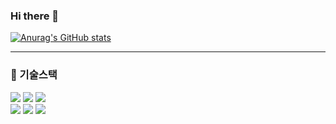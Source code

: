 ### Hi there 👋
<!--Good day! I'm soonho Kwon, a backend developer. 🌱 🇰🇷-->

<!-- 
![header](https://capsule-render.vercel.app/api?type=soft&color=auto&height=150&section=header&text=Donggggg&fontSize=70&animation=twinkling)

<p align="center">🇰🇷</p>

<h3 align="center">🛠 Tech Stack 🛠</h3>

<p align="center"> Techs that I've used at least once 🎖 </p>

<p align="center">
  <img src="https://img.shields.io/badge/C-A8B9CC?style=flat-square&logo=C&logoColor=white"/></a>&nbsp 
  <img src="https://img.shields.io/badge/C++-00599C?style=flat-square&logo=C%2B%2B&logoColor=white"/></a>&nbsp 
  <img src="https://img.shields.io/badge/Java-007396?style=flat-square&logo=Java&logoColor=white"/></a>&nbsp 
  <img src="https://img.shields.io/badge/Python-3766AB?style=flat-square&logo=Python&logoColor=white"/></a>&nbsp 
  <img src="https://img.shields.io/badge/R-276DC3?style=flat-square&logo=R&logoColor=white"/></a>&nbsp 
  <img src="https://img.shields.io/badge/Javascript-ffb13b?style=flat-square&logo=javascript&logoColor=white"/></a>&nbsp 
  <br>
  <img src="https://img.shields.io/badge/Android-3DDC84?style=flat-square&logo=Android&logoColor=white"/></a>&nbsp 
  <img src="https://img.shields.io/badge/Kotlin-0095D5?style=flat-square&logo=Kotlin&logoColor=white"/></a>&nbsp 
  <img src="https://img.shields.io/badge/Realm-39477F?style=flat-square&logo=Realm&logoColor=white"/></a>&nbsp 
  <br>
  <img src="https://img.shields.io/badge/HTML5-E34F26?style=flat-square&logo=HTML5&logoColor=white"/></a>&nbsp 
  <img src="https://img.shields.io/badge/CSS3-1572B6?style=flat-square&logo=CSS3&logoColor=white"/></a>&nbsp 
  <img src="https://img.shields.io/badge/Jekyll-CC0000?style=flat-square&logo=Jekyll&logoColor=white"/></a>&nbsp 
  <img src="https://img.shields.io/badge/Node.js-339933?style=flat-square&logo=Node.js&logoColor=white"/></a>&nbsp 
  <br>
  <img src="https://img.shields.io/badge/Mysql-E6B91E?style=flat-square&logo=MySql&logoColor=white"/></a>&nbsp 
  <img src="https://img.shields.io/badge/MongoDB-47A248?style=flat-square&logo=MongoDB&logoColor=white"/></a>&nbsp 
  <img src="https://img.shields.io/badge/WebRTC-333333?style=flat-square&logo=WebRTC&logoColor=white"/></a>&nbsp 
  <br>
  <img src="https://img.shields.io/badge/XD-FF61F6?style=flat-square&logo=XD&logoColor=white"/></a>&nbsp 
  <img src="https://img.shields.io/badge/figma-F24E1E?style=flat-square&logo=figma&logoColor=white"/></a>&nbsp 
</p> -->


<!--
**bbbnam/bbbnam** is a ✨ _special_ ✨ repository because its `README.md` (this file) appears on your GitHub profile.
Here are some ideas to get you started:
- 🔭 I’m currently working on ...
- 🌱 I’m currently learning ...
- 👯 I’m looking to collaborate on ...
- 🤔 I’m looking for help with ...
- 💬 Ask me about ...
- 📫 How to reach me: ...
- 😄 Pronouns: ...
- ⚡ Fun fact: ...
-->

<!-- [![Hits](https://hits.seeyoufarm.com/api/count/incr/badge.svg?url=https%3A%2F%2Fgithub.com%2Foper912%2Fhit-counter&count_bg=%2379C83D&title_bg=%23555555&icon=&icon_color=%23E7E7E7&title=hits&edge_flat=false)](https://hits.seeyoufarm.com) -->

[![Anurag's GitHub stats](https://github-readme-stats.vercel.app/api?username=oper912&count_private=true&include_all_commits=true&show_icons=true&theme=cobalt)](https://github.com/anuraghazra/github-readme-stats)

---

### 🔭 기술스택

<img src="https://img.shields.io/badge/Java-007396?style=flat-square&logo=Java&logoColor=white"/></a>
<img src="https://img.shields.io/badge/Hibernate-59666C?style=flat-square&logo=Hibernate&logoColor=white"/></a>
<img src="https://img.shields.io/badge/Spring-6DB33F?style=flat-square&logo=Spring&logoColor=white"/></a>
<br/>
<img src="https://img.shields.io/badge/MariaDB-B45F04?style=flat-square&logo=MariaDB&logoColor=white"/></a>
<img src="https://img.shields.io/badge/Redis-FE2E2E?style=flat-square&logo=Redis&logoColor=white"/></a>
<img src="https://img.shields.io/badge/Rabbitmq-FF8000?style=flat-square&logo=Rabbitmq&logoColor=white"/></a>
<!-- <img src="https://img.shields.io/badge/SpringBoot-6DB33F?style=flat-square&logo=SpringBoot&logoColor=white"/></a> -->
<!-- <img src="https://img.shields.io/badge/DynamoDB-E6B91E?style=flat-square&logo=amazonDynamoDB&logoColor=white"/></a> -->

